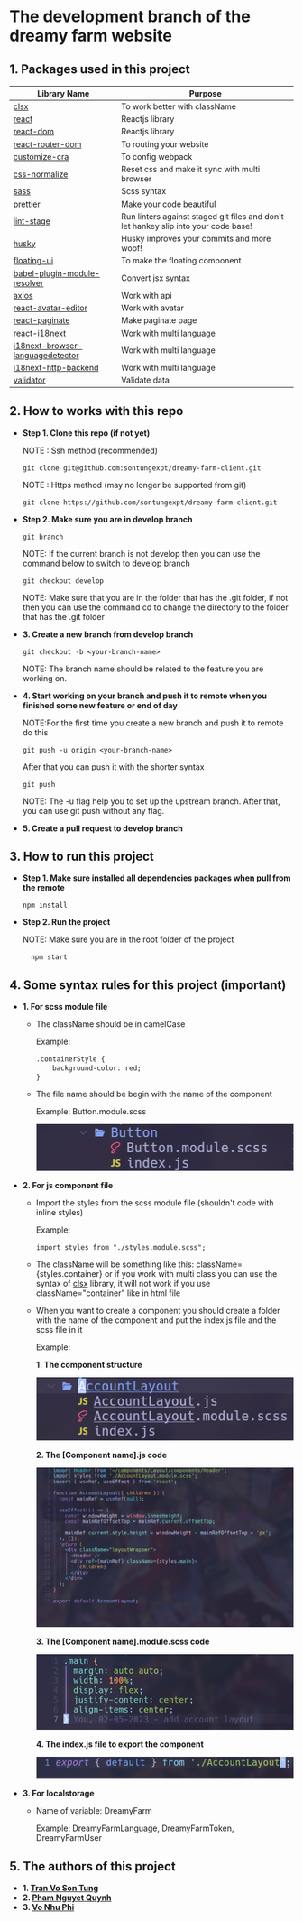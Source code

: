 # The development branch of the dreamy farm website

## 1. Packages used in this project

| Library Name                                                                                    | Purpose                                                                             |
| ----------------------------------------------------------------------------------------------- | ----------------------------------------------------------------------------------- |
| [clsx](https://www.npmjs.com/package/clsx)                                                      | To work better with className                                                       |
| [react](https://www.npmjs.com/package/react)                                                    | Reactjs library                                                                     |
| [react-dom](https://www.npmjs.com/package/react-dom)                                            | Reactjs library                                                                     |
| [react-router-dom](https://www.npmjs.com/package/react-router-dom)                              | To routing your website                                                             |
| [customize-cra](https://www.npmjs.com/package/customize-cra)                                    | To config webpack                                                                   |
| [css-normalize](https://www.npmjs.com/package/css-normalize)                                    | Reset css and make it sync with multi browser                                       |
| [sass](https://www.npmjs.com/package/sass)                                                      | Scss syntax                                                                         |
| [prettier](https://www.npmjs.com/package/prettier)                                              | Make your code beautiful                                                            |
| [lint-stage](https://github.com/okonet/lint-staged)                                             | Run linters against staged git files and don't let hankey slip into your code base! |
| [husky](https://github.com/typicode/husky)                                                      | Husky improves your commits and more woof!                                          |
| [floating-ui](https://floating-ui.com/docs/getting-started)                                     | To make the floating component                                                      |
| [babel-plugin-module-resolver](https://github.com/tleunen/babel-plugin-module-resolver)         | Convert jsx syntax                                                                  |
| [axios](https://github.com/axios/axios)                                                         | Work with api                                                                       |
| [react-avatar-editor](https://github.com/mosch/react-avatar-editor)                             | Work with avatar                                                                    |
| [react-paginate](https://github.com/AdeleD/react-paginate)                                      | Make paginate page                                                                  |
| [react-i18next](https://react.i18next.com/)                                                     | Work with multi language                                                            |
| [i18next-browser-languagedetector](https://github.com/i18next/i18next-browser-languageDetector) | Work with multi language                                                            |
| [i18next-http-backend](https://github.com/i18next/i18next-http-backend)                         | Work with multi language                                                            |
| [validator](https://github.com/validatorjs/validator.js/)                                       | Validate data                                                                       |

## 2. How to works with this repo

- **Step 1. Clone this repo (if not yet)**

  NOTE : Ssh method (recommended)

  ```
  git clone git@github.com:sontungexpt/dreamy-farm-client.git
  ```

  NOTE : Https method (may no longer be supported from git)

  ```
  git clone https://github.com/sontungexpt/dreamy-farm-client.git
  ```

- **Step 2. Make sure you are in develop branch**

  ```
  git branch
  ```

  NOTE: If the current branch is not develop then you can use the command below to switch to develop branch

  ```
  git checkout develop
  ```

  NOTE: Make sure that you are in the folder that has the .git folder, if not
  then you can use the command cd to change the directory to the folder that has the .git folder

- **3. Create a new branch from develop branch**

  ```
  git checkout -b <your-branch-name>
  ```

  NOTE: The branch name should be related to the feature you are working on.

- **4. Start working on your branch and push it to remote when you finished some new feature or end of day**

  NOTE:For the first time you create a new branch and push it to remote do this

  ```
  git push -u origin <your-branch-name>
  ```

  After that you can push it with the shorter syntax

  ```
  git push
  ```

  NOTE: The -u flag help you to set up the upstream branch. After that, you can use git push without any flag.

- **5. Create a pull request to develop branch**

## 3. How to run this project

- **Step 1. Make sure installed all dependencies packages when pull from the
  remote**

  ```
  npm install
  ```

- **Step 2. Run the project**

  NOTE: Make sure you are in the root folder of the project

  ```
    npm start
  ```

## 4. Some syntax rules for this project (important)

- **1. For scss module file**

  - The className should be in camelCase

    Example:

    ```
    .containerStyle {
        background-color: red;
    }
    ```

  - The file name should be begin with the name of the component

    Example: Button.module.scss

    ![Scss FileName Example](./gitsources/scss-file-name-example.png)

- **2. For js component file**

  - Import the styles from the scss module file (shouldn't code with inline
    styles)

    Example:

    ```
    import styles from "./styles.module.scss";
    ```

  - The className will be something like this: className={styles.container} or
    if you work with multi class you can use the syntax of [clsx](https://www.npmjs.com/package/clsx) library, it
    will not work if you use className="container" like in html file

  - When you want to create a component you should create a folder with the name
    of the component and put the index.js file and the scss file in it

    Example:

    **1. The component structure**

    ![Component Example](./gitsources/component-example.png)

    **2. The [Component name].js code**

    ![Component.js Example](./gitsources/component-file-example.png)

    **3. The [Component name].module.scss code**

    ![Component Scss Example](./gitsources/scss-file-example.png)

    **4. The index.js file to export the component**

    ![Component Index Example](./gitsources/index-file-example.png)

- **3. For localstorage**

  - Name of variable: DreamyFarm<variablename>

    Example: DreamyFarmLanguage, DreamyFarmToken, DreamyFarmUser

## 5. The authors of this project

- **1. [Tran Vo Son Tung](https://github.com/sontungexpt)**
- **2. [Pham Nguyet Quynh](https://github.com/PhamNguyetQuynh)**
- **3. [Vo Nhu Phi](https://github.com/phifin)**
